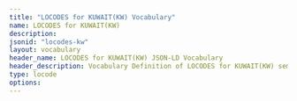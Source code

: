 ```yaml
---
title: "LOCODES for KUWAIT(KW) Vocabulary"
name: LOCODES for KUWAIT(KW) 
description: 
jsonid: "locodes-kw"
layout: vocabulary
header_name: LOCODES for KUWAIT(KW) JSON-LD Vocabulary
header_description: Vocabulary Definition of LOCODES for KUWAIT(KW) semantics in HTML format. JSON-LD format is available at [locodes-kw.jsonld](/vocabulary/locodes-kw.jsonld)
type: locode
options:
---
```

